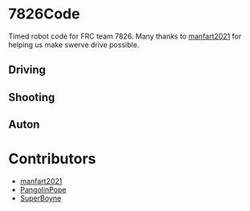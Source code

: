 # 7826Code
Timed robot code for FRC team 7826. Many thanks to [manfart2021](https://github.com/manfart2021) for helping us make swerve drive possible.

## Driving

## Shooting

## Auton

# Contributors
- [manfart2021](https://github.com/manfart2021)
- [PangolinPope](https://github.com/manfart2021)
- [SuperBoyne](https://github.com/manfart2021)
